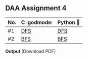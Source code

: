 ## DAA Assignment 4

| No. | C :godmode:            | Python :snake:           |
| --- | ---------------------- | ------------------------ |
| #1  | [DFS](./c_programs/DFS.c) | [DFS](./py_programs/DFS.py) |
| #2  | [BFS](./c_programs/BFS.c) | [BFS](./py_programss/BFS.py) |

**Output** [Download PDF]
